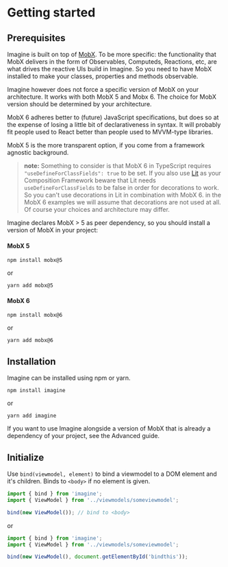# Getting started

## Prerequisites
Imagine is built on top of [MobX](https://github.com/mobxjs/mobx). To be more specific: the functionality that MobX delivers in the form of Observables, Computeds, Reactions, etc, are what drives the reactive UIs build in Imagine. So you need to have MobX installed to make your classes, properties and methods observable.

Imagine however does not force a specific version of MobX on your architecture. It works with both MobX 5 and Mobx 6. The choice for MobX version should be determined by your architecture.

MobX 6 adheres better to (future) JavaScript specifications, but does so at the expense of losing a little bit of declarativeness in syntax. It will probably fit people used to React better than people used to MVVM-type libraries.

MobX 5 is the more transparent option, if you come from a framework agnostic background.

> **note:** Something to consider is that MobX 6 in TypeScript requires `"useDefineForClassFields": true` to be set. If you also use [Lit](https://lit.dev) as your Composition Framework beware that Lit needs `useDefineForClassFields` to be false in order for decorations to work. So you can't use decorations in Lit in combination with MobX 6. in the MobX 6 examples we will assume that decorations are not used at all. Of course your choices and architecture may differ.

Imagine declares MobX > 5 as peer dependency, so you should install a version of MobX in your project:

<!-- tabs:start -->
#### **MobX 5**
```shell
npm install mobx@5 
```
or
```shell
yarn add mobx@5
```
#### **MobX 6**
```shell
npm install mobx@6
```
or
```shell
yarn add mobx@6
```
<!-- tabs:end -->

## Installation
Imagine can be installed using npm or yarn.

```shell
npm install imagine
```
or
```shell
yarn add imagine
```

If you want to use Imagine alongside a version of MobX that is already a dependency of your project, see the Advanced guide.

## Initialize
Use `bind(viewmodel, element)` to bind a viewmodel to a DOM element and it's children. Binds to `<body>` if no element is given.

```javascript
import { bind } from 'imagine';
import { ViewModel } from '../viewmodels/someviewmodel';

bind(new ViewModel()); // bind to <body>
```
or
```javascript
import { bind } from 'imagine';
import { ViewModel } from '../viewmodels/someviewmodel';

bind(new ViewModel(), document.getElementById('bindthis'));
```
